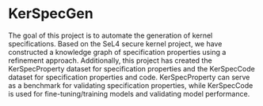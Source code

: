 # KerSpecGen
The goal of this project is to automate the generation of kernel specifications. Based on the SeL4 secure kernel project, we have constructed a knowledge graph of specification properties using a refinement approach. 
Additionally, this project has created the KerSpecProperty dataset for specification properties and the KerSpecCode dataset for specification properties and code. KerSpecProperty can serve as a benchmark for validating specification properties, while KerSpecCode is used for fine-tuning/training models and validating model performance.
# 
